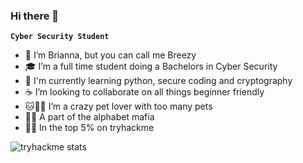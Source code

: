 ### Hi there 👋

**`Cyber Security Student`**

- 👋 I’m Brianna, but you can call me Breezy
- 🎓 I’m a full time student doing a Bachelors in Cyber Security
- 📓 I'm currently learning python, secure coding and cryptography
- ☕ I’m looking to collaborate on all things beginner friendly
- 🐱🐰🦎 I’m a crazy pet lover with too many pets
- 🏳️‍🌈 A part of the alphabet mafia
- 🐱‍💻 In the top 5% on tryhackme

![tryhackme stats](https://raw.githubusercontent.com/<SET_USERNAME_HERE>/<SET_USERNAME_HERE>/master/assets/thm_propic.png)

<!--

**breezy-codes/breezy-codes** is a ✨ _special_ ✨ repository because its `README.md` (this file) appears on your GitHub profile.

Here are some ideas to get you started:

- 🔭 I’m currently working on ...
- 🌱 I’m currently learning ...
- 👯 I’m looking to collaborate on ...
- 🤔 I’m looking for help with ...
- 💬 Ask me about ...
- 📫 How to reach me: ...
- 😄 Pronouns: ...
- ⚡ Fun fact: ...
-->
